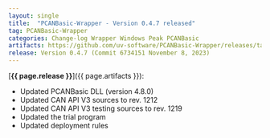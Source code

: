 ```yaml
---
layout: single
title:  "PCANBasic-Wrapper - Version 0.4.7 released"
tag: PCANBasic-Wrapper
categories: Change-log Wrapper Windows Peak PCANBasic
artifacts: https://github.com/uv-software/PCANBasic-Wrapper/releases/tag/v0.4.7
release: Version 0.4.7 (Commit 6734151 November 8, 2023)
---
```

[**{{ page.release }}**]({{ page.artifacts }}):

- Updated PCANBasic DLL (version 4.8.0) 
- Updated CAN API V3 sources to rev. 1212 
- Updated CAN API V3 testing sources to rev. 1219 
- Updated the trial program 
- Updated deployment rules
